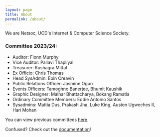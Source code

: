 ```yaml
---
layout: page
title: About
permalink: /about/
---
```


We are Netsoc, UCD's Internet & Computer Science Society.

### Committee 2023/24:

* Auditor: Fionn Murphy
* Vice Auditor: Pallavi Thapliyal
* Treasurer: Kushagra Mittal
* Ex Officio: Chris Thomas
* Head SysAdmin: Eoin Creavin
* Public Relations Officer: Jasmine Ogun
* Events Officers: Tamoghno Banerjee, Bhumit Kaushik
* Graphic Designer: Malhar Bhattacharya, Bokang Ramatla
* Ordinary Committee Members: Eddie Antonio Santos
* Sysadmins: Mattia Dus, Prakash Jha, Luke King, Austen Ugweches II, Hari Mohan

You can view previous committees [here](history).

Confused? Check out the [documentation](https://eoin-cr.github.io/netsoc-mdwiki/#!index.md)!
